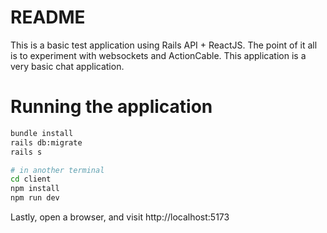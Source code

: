 # README

This is a basic test application using Rails API + ReactJS.
The point of it all is to experiment with websockets and ActionCable.
This application is a very basic chat application.

# Running the application

```sh
bundle install
rails db:migrate
rails s

# in another terminal
cd client
npm install
npm run dev
```

Lastly, open a browser, and visit http://localhost:5173
